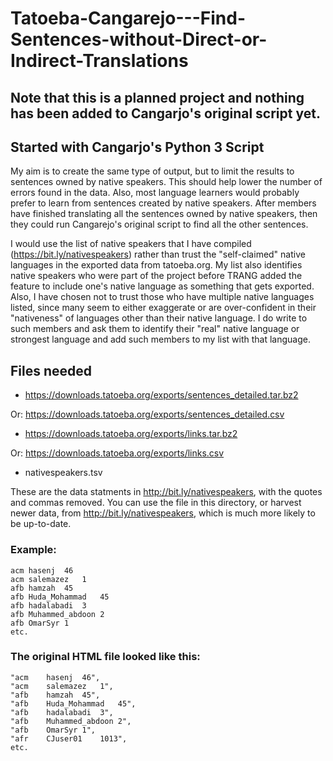 # Tatoeba-Cangarejo---Find-Sentences-without-Direct-or-Indirect-Translations

## Note that this is a planned project and nothing has been added to Cangarjo's original script yet.


## Started with Cangarjo's Python 3 Script

My aim is to create the same type of output, but to limit the results to sentences owned by native speakers.
This should help lower the number of errors found in the data.
Also, most language learners would probably prefer to learn from sentences created by native speakers.
After members have finished translating all the sentences owned by native speakers, then they could run Cangarejo's original script to find all the other sentences.

I would use the list of native speakers that I have compiled (https://bit.ly/nativespeakers) rather than trust the "self-claimed" native languages in the exported data from tatoeba.org.  My list also identifies native speakers who were part of the project before TRANG added the feature to include one's native language as something that gets exported.  Also, I have chosen not to trust those who have multiple native languages listed, since many seem to either exaggerate or are over-confident in their "nativeness" of languages other than their native language. I do write to such members and ask them to identify their "real" native language or strongest language and add such members to my list with that language.

## Files needed

* https://downloads.tatoeba.org/exports/sentences_detailed.tar.bz2

Or: https://downloads.tatoeba.org/exports/sentences_detailed.csv

* https://downloads.tatoeba.org/exports/links.tar.bz2

Or: https://downloads.tatoeba.org/exports/links.csv

* nativespeakers.tsv

These are the data statments in http://bit.ly/nativespeakers, with the quotes and commas removed.
You can use the file in this directory, or harvest newer data, from http://bit.ly/nativespeakers, which is much more likely to be up-to-date.

### Example:
```
acm	hasenj	46
acm	salemazez	1
afb	hamzah	45
afb	Huda_Mohammad	45
afb	hadalabadi	3
afb	Muhammed_abdoon	2
afb	OmarSyr	1
etc.
```

### The original HTML file looked like this:
```
"acm	hasenj	46",
"acm	salemazez	1",
"afb	hamzah	45",
"afb	Huda_Mohammad	45",
"afb	hadalabadi	3",
"afb	Muhammed_abdoon	2",
"afb	OmarSyr	1",
"afr	CJuser01	1013",
etc.
```
